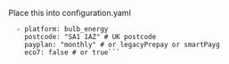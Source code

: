 Place this into configuration.yaml

```sensor:
  - platform: bulb_energy
    postcode: "SA1 1AZ" # UK postcode
    payplan: "monthly" # or legacyPrepay or smartPayg
    eco7: false # or true```
